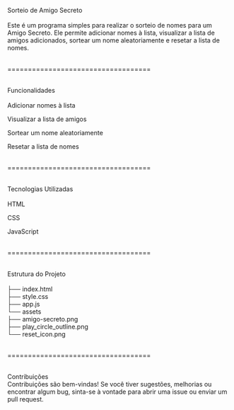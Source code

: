 Sorteio de Amigo Secreto<br><br>
Este é um programa simples para realizar o sorteio de nomes para um Amigo Secreto. Ele permite adicionar nomes à lista, visualizar a lista de amigos adicionados, sortear um nome aleatoriamente e resetar a lista de nomes.<br><br>

===================================<br><br>

Funcionalidades<br><br>
Adicionar nomes à lista<br>

Visualizar a lista de amigos<br>

Sortear um nome aleatoriamente<br>

Resetar a lista de nomes<br><br>

===================================<br><br>

Tecnologias Utilizadas<br><br>
HTML<br>

CSS<br>

JavaScript<br><br>

===================================<br><br>

Estrutura do Projeto<br>
<br>
├── index.html<br>
├── style.css<br>
├── app.js<br>
└── assets<br>
    ├── amigo-secreto.png<br>
    ├── play_circle_outline.png<br>
    └── reset_icon.png<br><br>
    
===================================<br><br>

Contribuições<br>
Contribuições são bem-vindas! Se você tiver sugestões, melhorias ou encontrar algum bug, sinta-se à vontade para abrir uma issue ou enviar um pull request.
